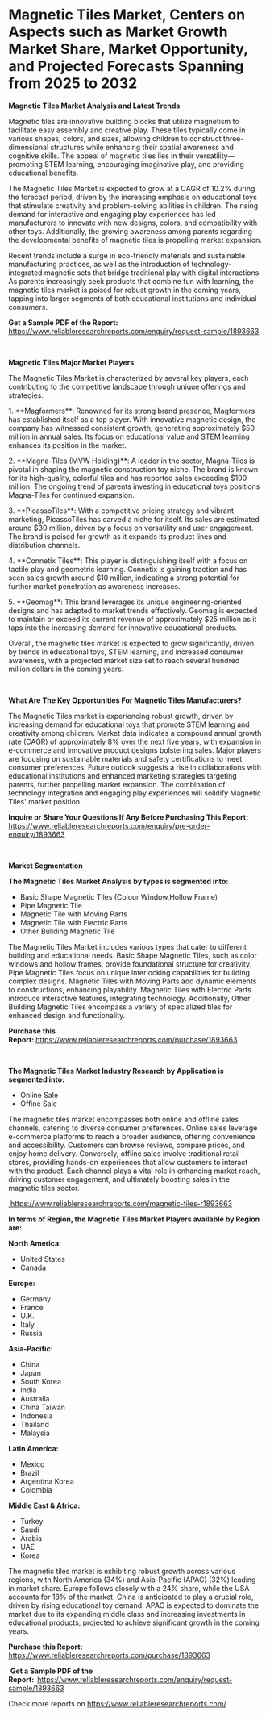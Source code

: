 <p><h1>Magnetic Tiles Market, Centers on Aspects such as Market Growth Market Share, Market Opportunity, and Projected Forecasts Spanning from 2025 to 2032</h1></p><p><strong>Magnetic Tiles Market Analysis and Latest Trends</strong></p>
<p><p>Magnetic tiles are innovative building blocks that utilize magnetism to facilitate easy assembly and creative play. These tiles typically come in various shapes, colors, and sizes, allowing children to construct three-dimensional structures while enhancing their spatial awareness and cognitive skills. The appeal of magnetic tiles lies in their versatility—promoting STEM learning, encouraging imaginative play, and providing educational benefits.</p><p>The Magnetic Tiles Market is expected to grow at a CAGR of 10.2% during the forecast period, driven by the increasing emphasis on educational toys that stimulate creativity and problem-solving abilities in children. The rising demand for interactive and engaging play experiences has led manufacturers to innovate with new designs, colors, and compatibility with other toys. Additionally, the growing awareness among parents regarding the developmental benefits of magnetic tiles is propelling market expansion. </p><p>Recent trends include a surge in eco-friendly materials and sustainable manufacturing practices, as well as the introduction of technology-integrated magnetic sets that bridge traditional play with digital interactions. As parents increasingly seek products that combine fun with learning, the magnetic tiles market is poised for robust growth in the coming years, tapping into larger segments of both educational institutions and individual consumers.</p></p>
<p><strong>Get a Sample PDF of the Report:&nbsp;</strong> <a href="https://www.reliableresearchreports.com/enquiry/request-sample/1893663?utm_campaign=2738&utm_medium=2&utm_source=Github&utm_content=ia&utm_term=05042025&utm_id=magnetic-tiles">https://www.reliableresearchreports.com/enquiry/request-sample/1893663</a></p>
<p>&nbsp;</p>
<p><strong>Magnetic Tiles Major Market Players</strong></p>
<p><p>The Magnetic Tiles Market is characterized by several key players, each contributing to the competitive landscape through unique offerings and strategies. </p><p>1. **Magformers**: Renowned for its strong brand presence, Magformers has established itself as a top player. With innovative magnetic design, the company has witnessed consistent growth, generating approximately $50 million in annual sales. Its focus on educational value and STEM learning enhances its position in the market.</p><p>2. **Magna-Tiles (MVW Holding)**: A leader in the sector, Magna-Tiles is pivotal in shaping the magnetic construction toy niche. The brand is known for its high-quality, colorful tiles and has reported sales exceeding $100 million. The ongoing trend of parents investing in educational toys positions Magna-Tiles for continued expansion.</p><p>3. **PicassoTiles**: With a competitive pricing strategy and vibrant marketing, PicassoTiles has carved a niche for itself. Its sales are estimated around $30 million, driven by a focus on versatility and user engagement. The brand is poised for growth as it expands its product lines and distribution channels.</p><p>4. **Connetix Tiles**: This player is distinguishing itself with a focus on tactile play and geometric learning. Connetix is gaining traction and has seen sales growth around $10 million, indicating a strong potential for further market penetration as awareness increases.</p><p>5. **Geomag**: This brand leverages its unique engineering-oriented designs and has adapted to market trends effectively. Geomag is expected to maintain or exceed its current revenue of approximately $25 million as it taps into the increasing demand for innovative educational products.</p><p>Overall, the magnetic tiles market is expected to grow significantly, driven by trends in educational toys, STEM learning, and increased consumer awareness, with a projected market size set to reach several hundred million dollars in the coming years.</p></p>
<p>&nbsp;</p>
<p><strong>What Are The Key Opportunities For Magnetic Tiles Manufacturers?</strong></p>
<p><p>The Magnetic Tiles market is experiencing robust growth, driven by increasing demand for educational toys that promote STEM learning and creativity among children. Market data indicates a compound annual growth rate (CAGR) of approximately 8% over the next five years, with expansion in e-commerce and innovative product designs bolstering sales. Major players are focusing on sustainable materials and safety certifications to meet consumer preferences. Future outlook suggests a rise in collaborations with educational institutions and enhanced marketing strategies targeting parents, further propelling market expansion. The combination of technology integration and engaging play experiences will solidify Magnetic Tiles' market position.</p></p>
<p><strong>Inquire or Share Your Questions If Any Before Purchasing This Report:</strong> <a href="https://www.reliableresearchreports.com/enquiry/pre-order-enquiry/1893663?utm_campaign=2738&utm_medium=2&utm_source=Github&utm_content=ia&utm_term=05042025&utm_id=magnetic-tiles">https://www.reliableresearchreports.com/enquiry/pre-order-enquiry/1893663</a></p>
<p>&nbsp;</p>
<p><strong>Market Segmentation</strong></p>
<p><strong>The Magnetic Tiles Market Analysis by types is segmented into:</strong></p>
<p><ul><li>Basic Shape Magnetic Tiles (Colour Window,Hollow Frame)</li><li>Pipe Magnetic Tile</li><li>Magnetic Tile with Moving Parts</li><li>Magnetic Tile with Electric Parts</li><li>Other Buliding Magnetic Tile</li></ul></p>
<p><p>The Magnetic Tiles Market includes various types that cater to different building and educational needs. Basic Shape Magnetic Tiles, such as color windows and hollow frames, provide foundational structure for creativity. Pipe Magnetic Tiles focus on unique interlocking capabilities for building complex designs. Magnetic Tiles with Moving Parts add dynamic elements to constructions, enhancing playability. Magnetic Tiles with Electric Parts introduce interactive features, integrating technology. Additionally, Other Building Magnetic Tiles encompass a variety of specialized tiles for enhanced design and functionality.</p></p>
<p><strong>Purchase this Report:&nbsp;</strong><a href="https://www.reliableresearchreports.com/purchase/1893663?utm_campaign=2738&utm_medium=2&utm_source=Github&utm_content=ia&utm_term=05042025&utm_id=magnetic-tiles">https://www.reliableresearchreports.com/purchase/1893663</a></p>
<p>&nbsp;</p>
<p><strong>The Magnetic Tiles Market Industry Research by Application is segmented into:</strong></p>
<p><ul><li>Online Sale</li><li>Offine Sale</li></ul></p>
<p><p>The magnetic tiles market encompasses both online and offline sales channels, catering to diverse consumer preferences. Online sales leverage e-commerce platforms to reach a broader audience, offering convenience and accessibility. Customers can browse reviews, compare prices, and enjoy home delivery. Conversely, offline sales involve traditional retail stores, providing hands-on experiences that allow customers to interact with the product. Each channel plays a vital role in enhancing market reach, driving customer engagement, and ultimately boosting sales in the magnetic tiles sector.</p></p>
<p><a href="https://www.reliableresearchreports.com/magnetic-tiles-r1893663?utm_campaign=2738&utm_medium=2&utm_source=Github&utm_content=ia&utm_term=05042025&utm_id=magnetic-tiles">&nbsp;https://www.reliableresearchreports.com/magnetic-tiles-r1893663</a></p>
<p><strong>In terms of Region, the Magnetic Tiles Market Players available by Region are:</strong></p>
<p>
    <p> <strong> North America: </strong>
        <ul>
            <li>United States</li>
            <li>Canada</li>
        </ul>
        </p> 
    <p> <strong> Europe: </strong>
        <ul>
            <li>Germany</li>
            <li>France</li>
            <li>U.K.</li>
            <li>Italy</li>
            <li>Russia</li>
        </ul>
        </p> 
    <p> <strong> Asia-Pacific: </strong>
        <ul>
            <li>China</li>
            <li>Japan</li>
            <li>South Korea</li>
            <li>India</li>
            <li>Australia</li>
            <li>China Taiwan</li>
            <li>Indonesia</li>
            <li>Thailand</li>
            <li>Malaysia</li>
        </ul>
        </p> 
    <p> <strong> Latin America: </strong>
        <ul>
            <li>Mexico</li>
            <li>Brazil</li>
            <li>Argentina Korea</li>
            <li>Colombia</li>
        </ul>
        </p> 
    <p> <strong> Middle East & Africa: </strong>
        <ul>
            <li>Turkey</li>
            <li>Saudi</li>
            <li>Arabia</li>
            <li>UAE</li>
            <li>Korea</li>
        </ul>
    </p>
    </p>
<p><p>The magnetic tiles market is exhibiting robust growth across various regions, with North America (34%) and Asia-Pacific (APAC) (32%) leading in market share. Europe follows closely with a 24% share, while the USA accounts for 18% of the market. China is anticipated to play a crucial role, driven by rising educational toy demand. APAC is expected to dominate the market due to its expanding middle class and increasing investments in educational products, projected to achieve significant growth in the coming years.</p></p>
<p><strong>Purchase this Report: </strong><a href="https://www.reliableresearchreports.com/purchase/1893663?utm_campaign=2738&utm_medium=2&utm_source=Github&utm_content=ia&utm_term=05042025&utm_id=magnetic-tiles">https://www.reliableresearchreports.com/purchase/1893663</a></p>
<p>&nbsp;<strong>Get a Sample PDF of the Report:&nbsp;&nbsp;</strong><a href="https://www.reliableresearchreports.com/enquiry/request-sample/1893663?utm_campaign=2738&utm_medium=2&utm_source=Github&utm_content=ia&utm_term=05042025&utm_id=magnetic-tiles">https://www.reliableresearchreports.com/enquiry/request-sample/1893663</a></p>
<p><strong></strong></p>
<p>Check more reports on <a href="https://www.reliableresearchreports.com/?utm_campaign=2738&utm_medium=2&utm_source=Github&utm_content=ia&utm_term=05042025&utm_id=magnetic-tiles">https://www.reliableresearchreports.com/</a></p>